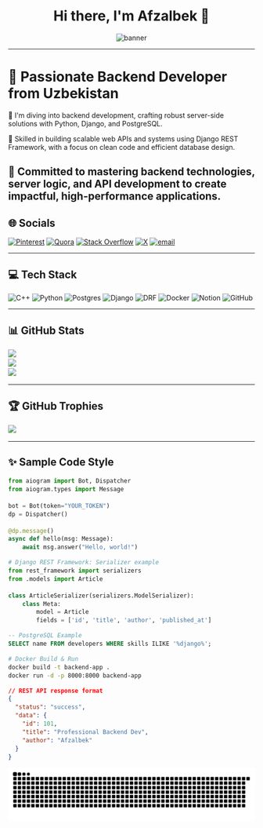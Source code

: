 <h1 align="center">Hi there, I'm Afzalbek 👋</h1>
<p align="center">
  <img src="https://capsule-render.vercel.app/api?type=waving&color=0:5BCEFA,100:003087&height=200&section=header&text=Afzalbek%20Mahmudov&fontSize=40&fontAlignY=35&animation=fadeIn" alt="banner"/>
</p>

---


# 💫 Passionate Backend Developer from Uzbekistan
👋 I'm diving into backend development, crafting robust server-side solutions with Python, Django, and PostgreSQL.

💼 Skilled in building scalable web APIs and systems using Django REST Framework, with a focus on clean code and efficient database design.

🚀 Committed to mastering backend technologies, server logic, and API development to create impactful, high-performance applications.
---

## 🌐 Socials

[![Pinterest](https://img.shields.io/badge/Pinterest-%23E60023.svg?logo=Pinterest&logoColor=white)](https://pinterest.com/afzalbek_mahmudov)
[![Quora](https://img.shields.io/badge/Quora-%23B92B27.svg?logo=Quora&logoColor=white)](https://quora.com/profile/Afzalbek)
[![Stack Overflow](https://img.shields.io/badge/-Stackoverflow-FE7A16?logo=stack-overflow&logoColor=white)](https://stackoverflow.com/users/Afzalbek)
[![X](https://img.shields.io/badge/X-black.svg?logo=X&logoColor=white)](https://x.com/Afzalbek_m)
[![email](https://img.shields.io/badge/Email-D14836?logo=gmail&logoColor=white)](mailto:afzalbek.777777@gmail.com)

---

## 💻 Tech Stack

![C++](https://img.shields.io/badge/c++-%2300599C.svg?style=for-the-badge&logo=c%2B%2B&logoColor=white)
![Python](https://img.shields.io/badge/python-3670A0?style=for-the-badge&logo=python&logoColor=ffdd54)
![Postgres](https://img.shields.io/badge/postgres-%23316192.svg?style=for-the-badge&logo=postgresql&logoColor=white)
![Django](https://img.shields.io/badge/Django-092E20?style=for-the-badge&logo=django&logoColor=white)
![DRF](https://img.shields.io/badge/DRF-ff1709?style=for-the-badge&logo=django&logoColor=white)
![Docker](https://img.shields.io/badge/Docker-0db7ed?style=for-the-badge&logo=docker&logoColor=white)
![Notion](https://img.shields.io/badge/Notion-%23000000.svg?style=for-the-badge&logo=notion&logoColor=white)
![GitHub](https://img.shields.io/badge/github-%23121011.svg?style=for-the-badge&logo=github&logoColor=white)

---

## 📊 GitHub Stats

![](https://github-readme-stats.vercel.app/api?username=Afzalbek-Mahmudov&theme=dark&hide_border=false&include_all_commits=true&count_private=true)
<br/>
![](https://nirzak-streak-stats.vercel.app/?user=Afzalbek-Mahmudov&theme=dark&hide_border=false)
<br/>
![](https://github-readme-stats.vercel.app/api/top-langs/?username=Afzalbek-Mahmudov&theme=dark&hide_border=false&layout=compact)

---

## 🏆 GitHub Trophies

![](https://github-profile-trophy.vercel.app/?username=Afzalbek-Mahmudov&theme=radical&no-frame=false&no-bg=false&margin-w=4)

---

## ✨ Sample Code Style

```python
from aiogram import Bot, Dispatcher
from aiogram.types import Message

bot = Bot(token="YOUR_TOKEN")
dp = Dispatcher()

@dp.message()
async def hello(msg: Message):
    await msg.answer("Hello, world!")
```
```python
# Django REST Framework: Serializer example
from rest_framework import serializers
from .models import Article

class ArticleSerializer(serializers.ModelSerializer):
    class Meta:
        model = Article
        fields = ['id', 'title', 'author', 'published_at']

```
```sql
-- PostgreSQL Example
SELECT name FROM developers WHERE skills ILIKE '%django%';
```
```bash
# Docker Build & Run
docker build -t backend-app .
docker run -d -p 8000:8000 backend-app
```

```json
// REST API response format
{
  "status": "success",
  "data": {
    "id": 101,
    "title": "Professional Backend Dev",
    "author": "Afzalbek"
  }
}
```
<picture>
  <source media="(prefers-color-scheme: dark)" srcset="https://raw.githubusercontent.com/Afzalbek-Mahmudov/Afzalbek-Mahmudov/output/github-snake-dark.svg" />
  <source media="(prefers-color-scheme: light)" srcset="https://raw.githubusercontent.com/Afzalbek-Mahmudov/Afzalbek-Mahmudov/output/github-snake.svg" />
  <img alt="github-snake" src="https://raw.githubusercontent.com/Afzalbek-Mahmudov/Afzalbek-Mahmudov/output/github-snake.svg" />
</picture>

